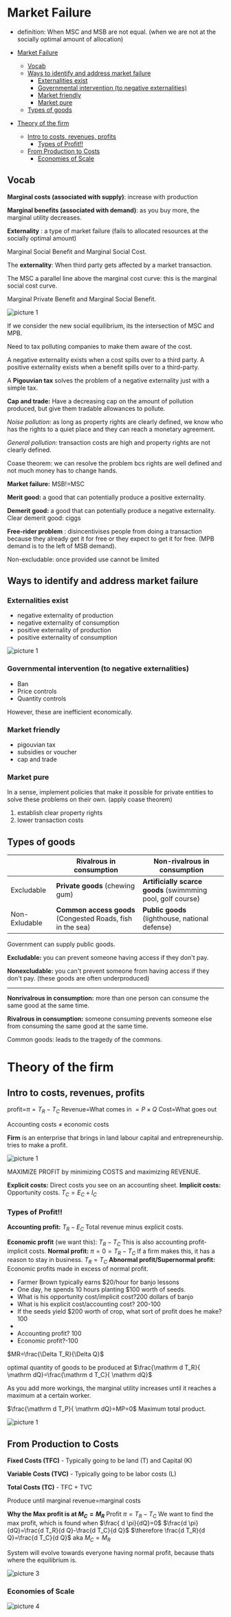 # Market Failure

- definition: When MSC and MSB are not equal. (when we are not at the socially optimal amount of allocation)

- [Market Failure](#market-failure)
  - [Vocab](#vocab)
  - [Ways to identify and address market failure](#ways-to-identify-and-address-market-failure)
    - [Externalities exist](#externalities-exist)
    - [Governmental intervention (to negative externalities)](#governmental-intervention-to-negative-externalities)
    - [Market friendly](#market-friendly)
    - [Market pure](#market-pure)
  - [Types of goods](#types-of-goods)
- [Theory of the firm](#theory-of-the-firm)
  - [Intro to costs, revenues, profits](#intro-to-costs-revenues-profits)
    - [Types of Profit!!](#types-of-profit)
  - [From Production to Costs](#from-production-to-costs)
    - [Economies of Scale](#economies-of-scale)

## Vocab

**Marginal costs (associated with supply)**: increase with production

**Marginal benefits (associated with demand)**: as you buy more, the marginal utility decreases.

**Externality** : a type of market failure (fails to allocated resources at the socially optimal amount)

Marginal Social Benefit and Marginal Social Cost.

The **externality**: When third party gets affected by a market transaction.

The MSC a parallel line above the marginal cost curve: this is the marginal social cost curve.

Marginal Private Benefit and Marginal Social Benefit.

![picture 1](https://i.imgur.com/P5TUz9N.png)  

If we consider the new social equilibrium, its the intersection of MSC and MPB.

Need to tax polluting companies to make them aware of the cost.

A negative externality exists when a cost spills over to a third party. 
A positive externality exists when a benefit spills over to a third-party.

A **Pigouvian tax** solves the problem of a negative externality just with a simple tax.

**Cap and trade:**
Have a decreasing cap on the amount of pollution produced, but give them tradable allowances to pollute.

*Noise pollution:* as long as property rights are clearly defined, we know who has the rights to a quiet place and they can reach a monetary agreement.

*General pollution:* transaction costs are high and property rights are not clearly defined.

Coase theorem: we can resolve the problem bcs rights are well defined and not much money has to change hands.

**Market failure:** MSB!=MSC

**Merit good:** a good that can potentially produce a positive externality.

**Demerit good:** a good that can potentially produce a negative externality.
Clear demerit good: ciggs

**Free-rider problem** : disincentivises people from doing a transaction because they already get it for free or they expect to get it for free. (MPB demand is to the left of MSB demand).

Non-excludable: once provided use cannot be limited


## Ways to identify and address market failure

### Externalities exist

- negative externality of production
- negative externality of consumption
- positive externality of production
- positive externality of consumption

![picture 1](https://i.imgur.com/rQ7qCTo.png)  

### Governmental intervention (to negative externalities)

- Ban
- Price controls
- Quantity controls

However, these are inefficient economically.
### Market friendly

- pigouvian tax
- subsidies or voucher
- cap and trade

### Market pure

In a sense, implement policies that make it possible for private entities to solve these problems on their own. (apply coase theorem)

1. establish clear property rights
2. lower transaction costs

## Types of goods

||Rivalrous in consumption|Non-rivalrous in consumption|
|---|---|---|
|Excludable|**Private goods** (chewing gum)|**Artificially scarce goods** (swimmming pool, golf course)|
|Non-Exludable|**Common access goods** (Congested Roads, fish in the sea)| **Public goods** (lighthouse, national defense)|

Government can supply public goods.

**Excludable:** you can prevent someone having access if they don't pay.

**Nonexcludable:** you can't prevent someone from having access if they don't pay. (these goods are often underproduced)

---
**Nonrivalrous in consumption:** more than one person can consume the same good at the same time.

**Rivalrous in consumption:** someone consuming prevents someone else from consuming the same good at the same time.

Common goods: leads to the tragedy of the commons.
# Theory of the firm

## Intro to costs, revenues, profits
profit=$\pi=T_R-T_C$
Revenue=What comes in $=P \times Q$
Cost=What goes out

Accounting costs $\neq$ economic costs

**Firm** is an enterprise that brings in land labour capital and entrepreneurship.
tries to make a profit.

![picture 1](https://i.imgur.com/12TnNLU.png)  

MAXIMIZE PROFIT by minimizing COSTS and maximizing REVENUE.

**Explicit costs:** Direct costs you see on an accounting sheet.
**Implicit costs:** Opportunity costs.
$T_C=E_C+I_C$

### Types of Profit!!
**Accounting profit:**  $T_R-E_C$ Total revenue minus explicit costs. 

**Economic profit** (we want this): $T_R-T_C$ This is also accounting profit-implicit costs.
**Normal profit:** $\pi=0=T_R-T_C$ If a firm makes this, it has a reason to stay in business. $T_R=T_C$
**Abnormal profit/Supernormal profit:** Economic profits made in excess of normal profit.


- Farmer Brown typically earns $20/hour for banjo lessons
- One day, he spends 10 hours planting $100 worth of seeds.
- What is his opportunity cost/implicit cost?200 dollars of banjo
- What is his explicit cost/accounting cost? 200-100
- If the seeds yield $200 worth of crop, what sort of profit does he make?100
- 
- Accounting profit? 100
- Economic profit?-100

$MR=\frac{\Delta T_R}{\Delta Q}$

optimal quantity of goods to be produced at $\frac{\mathrm d T_R}{ \mathrm dQ}=\frac{\mathrm d T_C}{ \mathrm dQ}$


As you add more workings, the marginal utility increases until it reaches a maximum at a certain worker.

$\frac{\mathrm d T_P}{ \mathrm dQ}=MP=0$ Maximum total product.

![picture 1](https://i.imgur.com/vOrH9P1.png)  



## From Production to Costs


**Fixed Costs (TFC)** - Typically going to be land (T) and Capital (K)

**Variable Costs (TVC)** - Typically going to be labor costs (L)

**Total Costs (TC)** - TFC + TVC

Produce until marginal revenue=marginal costs

**Why the Max profit is at $M_C=M_R$**
Profit $\pi=T_R-T_C$
We want to find the max profit, which is found when $\frac{ d \pi}{dQ}=0$
$\frac{d \pi}{dQ}=\frac{d T_R}{d Q}-\frac{d T_C}{d Q}$
$\therefore \frac{d T_R}{d Q}=\frac{d T_C}{d Q}$ aka $M_C=M_R$

System will evolve towards everyone having normal profit, because thats where the equilibrium is.



![picture 3](https://i.imgur.com/ANbLPx0.png)  

### Economies of Scale
![picture 4](https://i.imgur.com/ICGAA9d.png)  
